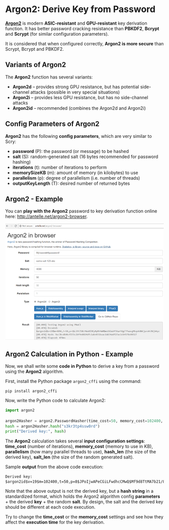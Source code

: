 # Argon2: Derive Key from Password

**[Argon2](https://en.wikipedia.org/wiki/Argon2)** is modern **ASIC-resistant** and **GPU-resistant** key derivation function. It has better password cracking resistance than **PBKDF2**, **Bcrypt** and **Scrypt** (for similar configuration parameters).

It is considered that when configured correctly, **Argon2 is more secure** than Scrypt, Bcrypt and PBKDF2.

## Variants of Argon2

The **Argon2** function has several variants:

 - **Argon2d** – provides strong GPU resistance, but has potential side-channel attacks (possible in very special situations)
 - **Argon2i** – provides less GPU resistance, but has no side-channel attacks
 - **Argon2id** – recommended (combines the Argon2d and Argon2i)

## Config Parameters of Argon2

**Argon2** has the following **config parameters**, which are very similar to Scry:
 - **password** (P): the password (or message) to be hashed
 - **salt** (S): random-generated salt (16 bytes recommended for password hashing)
 - **iterations** (t): number of iterations to perform
 - **memorySizeKB** (m): amount of memory (in kilobytes) to use
 - **parallelism** (p): degree of parallelism (i.e. number of threads)
 - **outputKeyLength** (T): desired number of returned bytes

## Argon2 - Example

You can **play with the Argon2** password to key derivation function online here: http://antelle.net/argon2-browser.

![](/assets/Argon2-online.png)

## Argon2 Calculation in Python - Example

Now, we shall write some **code in Python** to derive a key from a password using the **Argon2** algorithm.

First, install the Python package `argon2_cffi` using the command:
```
pip install argon2_cffi
```

Now, write the Python code to calculate Argon2:
```python
import argon2

argon2Hasher = argon2.PasswordHasher(time_cost=50, memory_cost=102400, parallelism=8, hash_len=32, salt_len=16)
hash = argon2Hasher.hash("s3kr3tp4ssw0rd")
print("Derived key:", hash)
```

The **Argon2** calculation takes several **input configuration settings**: **time_cost** (number of iterations), **memory_cost** (memory to use in KB), **parallelism** (how many parallel threads to use), **hash_len** (the size of the derived key), **salt_len** (the size of the random generated salt).

Sample **output** from the above code execution:
```
Derived key: $argon2id$v=19$m=102400,t=50,p=8$JPoIjwAPeCGiLFwdhcCMwQ$Mf9d8TtMA7b21/8VTyW+zEYlzMo2TyPclkf4qnNUzCI
```

Note that the above output is not the derived key, but a **hash string** in a standardized format, which holds the Argon2 algorithm config **parameters** + the derived **key** + the random **salt**. By design, the salt and the derived key should be different at each code execution.

Try to change the **time_cost** or the **memory_cost** settings and see how they affect the **execution time** for the key derivation.